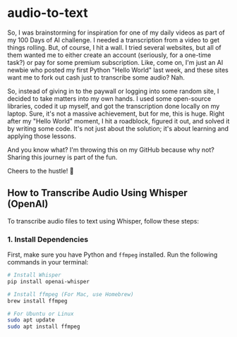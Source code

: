 # audio-to-text

So, I was brainstorming for inspiration for one of my daily videos as part of my 100 Days of AI challenge. 
I needed a transcription from a video to get things rolling. But, of course, I hit a wall. 
I tried several websites, but all of them wanted me to either create an account (seriously, for a one-time task?) or pay for some premium subscription. 
Like, come on, I'm just an AI newbie who posted my first Python "Hello World" last week, and these sites want me to fork out cash just to transcribe some audio? Nah.

So, instead of giving in to the paywall or logging into some random site, I decided to take matters into my own hands. 
I used some open-source libraries, coded it up myself, and got the transcription done locally on my laptop.
Sure, it's not a massive achievement, but for me, this is huge. 
Right after my "Hello World" moment, I hit a roadblock, figured it out, and solved it by writing some code. It's not just about the solution; it's about learning and applying those lessons.

And you know what? I'm throwing this on my GitHub because why not? Sharing this journey is part of the fun.

Cheers to the hustle! 🥂


## How to Transcribe Audio Using Whisper (OpenAI)

To transcribe audio files to text using Whisper, follow these steps:

### 1. Install Dependencies

First, make sure you have Python and `ffmpeg` installed. Run the following commands in your terminal:

```bash
# Install Whisper
pip install openai-whisper

# Install ffmpeg (For Mac, use Homebrew)
brew install ffmpeg

# For Ubuntu or Linux
sudo apt update
sudo apt install ffmpeg
